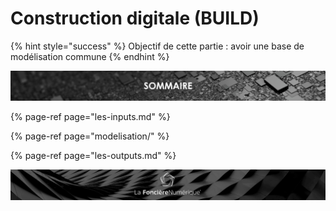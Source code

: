 # Construction digitale \(BUILD\)

{% hint style="success" %}
Objectif de cette partie : avoir une base de modélisation commune 
{% endhint %}

![](../.gitbook/assets/sommaire.png)

{% page-ref page="les-inputs.md" %}

{% page-ref page="modelisation/" %}

{% page-ref page="les-outputs.md" %}

![](../.gitbook/assets/wallpaper_fnum_black.jpg)

